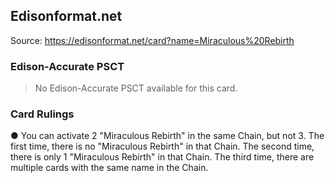 
## Edisonformat.net

Source: https://edisonformat.net/card?name=Miraculous%20Rebirth

### Edison-Accurate PSCT

> No Edison-Accurate PSCT available for this card.

### Card Rulings

● You can activate 2 "Miraculous Rebirth" in the same Chain, but not 3.
The first time, there is no "Miraculous Rebirth" in that Chain.
The second time, there is only 1 "Miraculous Rebirth" in that Chain.
The third time, there are multiple cards with the same name in the Chain.
            